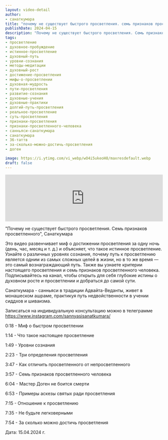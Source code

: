 ```yaml
---
layout: video-detail
author:
- санаткумара
title: "почему не существует быстрого просветления. семь признаков просветленного"
publishDate: 2024-04-15
description: "Почему не существует быстрого просветления. Семь признаков просветленного, Санаткумара  Это видео развенчивает миф о достижении просветления за одну ночь (день, час, месяц и т. д.) и объясняет, что такое истинное просветление. Узнайте о различных"
tags: 
- просветление
- духовное-пробуждение
- истинное-просветление
- духовный-путь
- уровни-сознания
- методы-медитации
- духовный-рост
- достижение-просветления
- мифы-о-просветлении
- духовная-мудрость
- пути-просветления
- развитие-сознания
- духовные-учения
- духовные-практики
- долгий-путь-просветления
- реальное-просветление
- суть-просветления
- признаки-просветления
- признаки-просветленного-человека
- санньяси-санаткумара
- санаткумара
- 36-таттв
- за-сколько-можно-достичь-просветления
- доген

image: https://i.ytimg.com/vi_webp/wO4i5ukeoH8/maxresdefault.webp
draft: false
---
```


<iframe width="100%" src="https://www.youtube.com/embed/wO4i5ukeoH8" frameborder="0" allowfullscreen=""></iframe> 

 "Почему не существует быстрого просветления. Семь признаков просветленного", Санаткумара

 Это видео развенчивает миф о достижении просветления за одну ночь (день, час, месяц и т. д.) и объясняет, что такое истинное просветление. Узнайте о различных уровнях сознания, почему путь к просветлению является одним из самых сложных целей в жизни, но в то же время — это самый вознаграждающий путь. Также вы узнаете критерии настоящего просветления и семь признаков просветленного человека. Подписывайтесь на канал, чтобы открыть для себя глубокие истины о духовном росте и просветлении и добраться до самой сути.   

 Санаткумара - санньяси в традиции Адвайта-Веданты, живет в монашеском ашраме, практикуя путь недвойственности в учении сиддхов и шиваизма.

 Записаться на индивидуальную консультацию можно в телеграмме <https://www.instagram.com/sannyasisanatkumara/> 

  
 0:18 - Миф о быстром просветлении

 1:14 - Что такое настоящее просветление

 1:49 - Уровни сознания

 2:23 - Три определения просветления

 3:47 - Как отличить просветленного от непросветленного

 3:57 - Семь признаков просветленного человека

 6:04 - Мастер Доген не боится смерти

 6:53 - Примеры аскезы святых ради просветления

 7:15 - Отношение к просветлению

 7:35 - Не будьте легковерными

 7:54 - За сколько можно достичь просветления

  
 Дата: 15.04.2024 г.

  

 